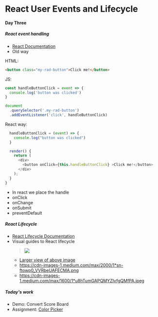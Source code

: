 # React User Events and Lifecycle

#### Day Three

##### React event handling

- [React Documentation](https://reactjs.org/docs/handling-events.html)
- Old way

HTML:

```html
<button class="my-rad-button">Click me!</button>
```

JS:

```js
const handleButtonClick = event => {
  console.log('button was clicked')
}

document
  .querySelector('.my-rad-button')
  .addEventListener('click', handleButtonClick)
```

React way:

```js
  handleButtonClick = (event) => {
    console.log("button was clicked")
  }

  render() {
    return (
      <div>
        <button onClick={this.handleButtonClick} >Click me!</button>
      </div>
    );
  }
}
```

- In react we place the handle
- onClick
- onChange
- onSubmit
- preventDefault

##### React Lifecycle

- [React Lifecycle Documentation](https://reactjs.org/docs/state-and-lifecycle.html)
- Visual guides to React lifecycle
  > ![](https://pbs.twimg.com/media/DZ-97vzW4AAbcZj.jpg:small)
  - [Larger view of above image](https://pbs.twimg.com/media/DZ-97vzW4AAbcZj.jpg:large)
  - https://cdn-images-1.medium.com/max/2000/1*sn-ftowp0_VVRbeUAFECMA.png
  - https://cdn-images-1.medium.com/max/1600/1*u8hTumGAPQMYZIvfgQMfPA.jpeg

##### Today's work

- Demo: Convert Score Board
- Assignment: [Color Picker](/handbook/curriculum/front-end/react-i/assignments/color-picker)
